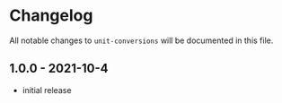 # Changelog

All notable changes to `unit-conversions` will be documented in this file.

## 1.0.0 - 2021-10-4

- initial release
